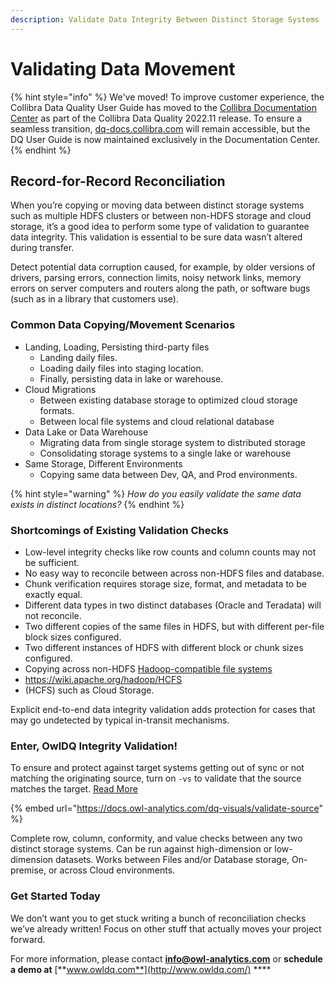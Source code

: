 ```yaml
---
description: Validate Data Integrity Between Distinct Storage Systems
---
```


# Validating Data Movement

{% hint style="info" %}
We've moved! To improve customer experience, the Collibra Data Quality User Guide has moved to the [Collibra Documentation Center](https://productresources.collibra.com/docs/collibra/latest/Content/DataQuality/Validating%20Data%20Movement.htm) as part of the Collibra Data Quality 2022.11 release. To ensure a seamless transition, [dq-docs.collibra.com](http://dq-docs.collibra.com/) will remain accessible, but the DQ User Guide is now maintained exclusively in the Documentation Center.
{% endhint %}

## Record-for-Record Reconciliation

When you’re copying or moving data between distinct storage systems such as multiple HDFS clusters or between non-HDFS storage and cloud storage, it’s a good idea to perform some type of validation to guarantee data integrity. This validation is essential to be sure data wasn’t altered during transfer.

Detect potential data corruption caused, for example, by older versions of drivers, parsing errors, connection limits, noisy network links, memory errors on server computers and routers along the path, or software bugs (such as in a library that customers use).

### Common Data Copying/Movement Scenarios

* Landing, Loading, Persisting third-party files
  * Landing daily files.
  * Loading daily files into staging location.
  * Finally, persisting data in lake or warehouse.
* Cloud Migrations
  * Between existing database storage to optimized cloud storage formats.
  * Between local file systems and cloud relational database
* Data Lake or Data Warehouse
  * Migrating data from single storage system to distributed storage
  * Consolidating storage systems to a single lake or warehouse
* Same Storage, Different Environments
  * Copying same data between Dev, QA, and Prod environments.

{% hint style="warning" %}
_How do you easily validate the same data exists in distinct locations?_
{% endhint %}

### Shortcomings of Existing Validation Checks

* Low-level integrity checks like row counts and column counts may not be sufficient.
* No easy way to reconcile between across non-HDFS files and database.
* Chunk verification requires storage size, format, and metadata to be exactly equal.
* Different data types in two distinct databases (Oracle and Teradata) will not reconcile.
* Two different copies of the same files in HDFS, but with different per-file block sizes configured.
* Two different instances of HDFS with different block or chunk sizes configured.
* Copying across non-HDFS [Hadoop-compatible file systems](https://wiki.apache.org/hadoop/HCFS)
* https://wiki.apache.org/hadoop/HCFS
* (HCFS) such as Cloud Storage.

Explicit end-to-end data integrity validation adds protection for cases that may go undetected by typical in-transit mechanisms.

### Enter, OwlDQ Integrity Validation!

To ensure and protect against target systems getting out of sync or not matching the originating source, turn on `-vs` to validate that the source matches the target. [Read More](https://docs.owl-analytics.com/dq-visuals/validate-source)

{% embed url="https://docs.owl-analytics.com/dq-visuals/validate-source" %}

Complete row, column, conformity, and value checks between any two distinct storage systems. Can be run against high-dimension or low-dimension datasets. Works between Files and/or Database storage, On-premise, or across Cloud environments.

### **Get Started Today**

We don’t want you to get stuck writing a bunch of reconciliation checks we’ve already written! Focus on other stuff that actually moves your project forward.

For more information, please contact **info@owl-analytics.com** or **schedule a demo at** [**www.owldq.com**](http://www.owldq.com/) \*\*\*\*
